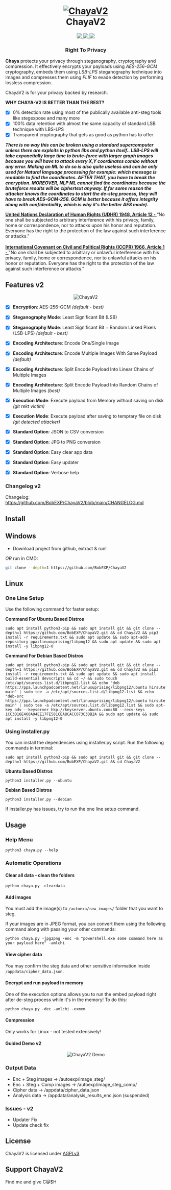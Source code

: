 <h1 align="center">
  <br>
  <a href="https://github.com/BobEXP/ChayaV2"><img src="https://i.ibb.co/X2WmCxm/chaya.png" alt="ChayaV2"></a>
  <br>
  ChayaV2
  <br>
</h1>

<p align="center">
  <a href="https://github.com/BobEXP/ChayaV2">
    <img src="https://img.shields.io/badge/release-v2-green">
  </a>
   </a>
  <a href="https://github.com/BobEXP/ChayaV2/blob/main/LICENSE">
      <img src="https://img.shields.io/badge/license-AGPL3-_red.svg">
  </a>
  <a href="https://www.python.org/downloads/">
    <img src="https://img.shields.io/badge/language-python3-green">
  </a>
</p>

<h3 align="center">Right To Privacy</h3>

**Chaya** protects your privacy through steganography, cryptography and compression. It effectively encrypts your payloads using *AES-256-GCM* cryptography, embeds them using *LSB-LPS* steganography technique into images and compresses them using *FLIF* to evade detection by performing lossless compression. 

ChayaV2 is for your privacy backed by research.

**WHY CHAYA-V2 IS BETTER THAN THE REST?**

- [x] 0% detection rate using most of the publically available anti-steg tools like stegexpose and many more
- [x] 100% data retention with almost the same capacity of standard LSB technique with LBS-LPS
- [x] Transparent cryptography that gets as good as python has to offer

***There is no way this can be broken using a standard supercomputer unless there are exploits in python libs and python itself.. LSB-LPS will take exponetially large time to brute-force with larger graph images because you will have to attack every X,Y coordinates combo without any error. Making an ML to do so is also quite useless and can be only used for Natural language processing for example: which message is readable to find the coordinates. AFTER THAT, you have to break the encryption. MOREOVER, NLP ML cannot find the coordinates because the bruteforce results will be ciphertext anyway. If for some reason the attacker knows the coordinates to start the de-steg process, they will have to break AES-GCM-256. GCM is better because it offers integrity along with confidentiality, which is why it's the better AES mode).***

<strong><a href="https://www.un.org/en/about-us/universal-declaration-of-human-rights">United Nations Declaration of Human Rights (UDHR) 1948, Article 12 - </strong></a>“No one shall be subjected to arbitrary interference with his privacy, family, home or correspondence, nor to attacks upon his honor and reputation. Everyone has the right to the protection of the law against such interference or attacks.”
<br><br>
<strong><a href="https://en.wikipedia.org/wiki/International_Covenant_on_Civil_and_Political_Rights">International Covenant on Civil and Political Rights (ICCPR) 1966, Article 1 - </strong></a>"No one shall be subjected to arbitrary or unlawful interference with his privacy, family, home or correspondence, nor to unlawful attacks on his honor or reputation. Everyone has the right to the protection of the law against such interference or attacks."


## Features v2

<p align="center" >
    <img src="https://raw.githubusercontent.com/BobEXP/ChayaV2/main/assets/ChayaV2_Banner.png" alt="ChayaV2">
</p>

- [x] **Encryption**: AES-256-GCM *(default - best)*
- [x] **Steganography Mode**: Least Significant Bit (LSB)
- [x] **Steganography Mode**: Least Significant Bit + Random Linked Pixels (LSB-LPS) *(default - best)*
- [x] **Encoding Architecture**: Encode One/Single Image
- [x] **Encoding Architecture**: Encode Multiple Images With Same Payload *(default)*
- [x] **Encoding Architecture**: Split Encode Payload Into Linear Chains of Multiple Images
- [x] **Encoding Architecture**: Split Encode Payload Into Random Chains of Multiple Images *(best)*
- [x] **Execution Mode**: Execute payload from Memory without saving on disk *(git rekt victim)*
- [x] **Execution Mode**: Execute payload after saving to temprary file on disk *(git detected attacker)*
- [x] **Standard Option**: JSON to CSV conversion
- [x] **Standard Option**: JPG to PNG conversion
- [x] **Standard Option**: Easy clear app data
- [x] **Standard Option**: Easy updater
- [x] **Standard Option**: Verbose help


### Changelog v2

Changelog: https://github.com/BobEXP/ChayaV2/blob/main/CHANGELOG.md

## Install

## Windows

- Download project from github, extract & run!

*OR* run in CMD:

```bash
git clone --depth=1 https://github.com/BobEXP/ChayaV2
```

## Linux

### One Line Setup

Use the following command for faster setup:

**Command For Ubuntu Based Distros**

```shell
sudo apt install python3-pip && sudo apt install git && git clone --depth=1 https://github.com/BobEXP/ChayaV2.git && cd ChayaV2 && pip3 install -r requirements.txt && sudo apt update && sudo apt-add-repository ppa:linuxuprising/libpng12 && sudo apt update && sudo apt install -y libpng12-0
```

**Command For Debian Based Distros**

```shell
sudo apt install python3-pip && sudo apt install git && git clone --depth=1 https://github.com/BobEXP/ChayaV2.git && cd ChayaV2 && pip3 install -r requirements.txt && sudo apt update && sudo apt install build-essential devscripts && cd ~/ && sudo touch /etc/apt/sources.list.d/libpng12.list && echo "deb https://ppa.launchpadcontent.net/linuxuprising/libpng12/ubuntu hirsute main" | sudo tee -a /etc/apt/sources.list.d/libpng12.list && echo "deb-src https://ppa.launchpadcontent.net/linuxuprising/libpng12/ubuntu hirsute main" | sudo tee -a /etc/apt/sources.list.d/libpng12.list && sudo apt-key adv --keyserver hkp://keyserver.ubuntu.com:80 --recv-keys 1CC3D16E460A94EE17FE581CEA8CACC073C3DB2A && sudo apt update && sudo apt install -y libpng12-0
```

### Using installer.py

You can install the dependencies using installer.py script. Run the following commands in terminal:

```shell
sudo apt install python3-pip && sudo apt install git && git clone --depth=1 https://github.com/BobEXP/ChayaV2.git && cd ChayaV2
````

**Ubuntu Based Distros**
```shell
python3 installer.py --ubuntu
````

**Debian Based Distros**
```shell
python3 installer.py --debian
````

If installer.py has issues, try to run the one line setup command.


## Usage

### Help Menu

```shell
python3 chaya.py --help
```

### Automatic Operations

#### Clear all data - clean the folders

```shell
python chaya.py -cleardata
```

#### Add images

You must add the image(s) to `/autoexp/raw_images/` folder that you want to steg.

If your images are in JPEG format, you can convert them using the following command along with passing your other commands:

```shell
python chaya.py -jpg2png -enc -m "powershell.exe some command here as your payload here" -amlchi
```

#### View cipher data

You may confirm the steg data and other sensitive information inside `/appdata/cipher_data.json`.

#### Decrypt and run payload in memory

One of the execution options allows you to run the embed payload right after de-steg process while it's in the memory! To do this:

```shell
python chaya.py -dec -amlchi -exmem
```

#### Compression

Only works for Linux - not tested extensively! 

#### Guided Demo v2

<p align="center" >
    <img src="https://raw.githubusercontent.com/BobEXP/ChayaV2/main/assets/video_banner.png" alt="ChayaV2 Demo">
</p>

### Output Data

- Enc + Steg images -> /autoexp/image_steg/
- Enc + Steg + Comp images -> /autoexp/image_steg_comp/
- Cipher data -> /appdata/cipher_data.json
- Analysis data -> /appdata/analysis_results_enc.json (suspended)


### Issues - v2

- Updater Fix
- Update check fix


## License

ChayaV2 is licensed under <a href="https://github.com/BobEXP/ChayaV2/blob/main/LICENSE">AGPLv3</a>


## Support ChayaV2

Find me and give C@$H

